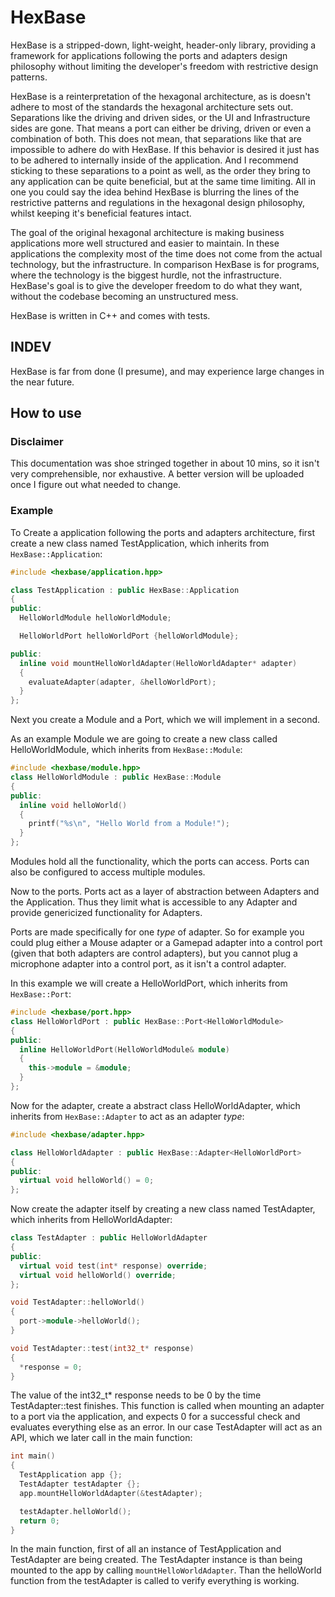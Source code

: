 # HexBase
HexBase is a stripped-down, light-weight, header-only library, providing a framework for applications following the ports and adapters design philosophy without limiting the developer's freedom with restrictive design patterns.

HexBase is a reinterpretation of the hexagonal architecture, as is doesn't adhere to most of the standards the hexagonal architecture sets out.
Separations like the driving and driven sides, or the UI and Infrastructure sides are gone.
That means a port can either be driving, driven or even a combination of both.
This does not mean, that separations like that are impossible to adhere do with HexBase.
If this behavior is desired it just has to be adhered to internally inside of the application.
And I recommend sticking to these separations to a point as well, as the order they bring to any application can be quite beneficial, but at the same time limiting.
All in one you could say the idea behind HexBase is blurring the lines of the restrictive patterns and regulations in the hexagonal design philosophy, whilst keeping it's beneficial features intact.

The goal of the original hexagonal architecture is making business applications more well structured and easier to maintain.
In these applications the complexity most of the time does not come from the actual technology, but the infrastructure.
In comparison HexBase is for programs, where the technology is the biggest hurdle, not the infrastructure.
HexBase's goal is to give the developer freedom to do what they want, without the codebase becoming an unstructured mess.

HexBase is written in C++ and comes with tests.

## INDEV
HexBase is far from done (I presume), and may experience large changes in the near future.

## How to use
### Disclaimer
This documentation was shoe stringed together in about 10 mins, so it isn't very comprehensible, nor exhaustive. A better version will be uploaded once I figure out what needed to change.
### Example
To Create a application following the ports and adapters architecture, first create a new class named TestApplication, which inherits from `HexBase::Application`:
```c++
#include <hexbase/application.hpp>

class TestApplication : public HexBase::Application
{
public:
  HelloWorldModule helloWorldModule;

  HelloWorldPort helloWorldPort {helloWorldModule};

public:
  inline void mountHelloWorldAdapter(HelloWorldAdapter* adapter)
  {
    evaluateAdapter(adapter, &helloWorldPort);
  }
};
```
Next you create a Module and a Port, which we will implement in a second.

As an example Module we are going to create a new class called HelloWorldModule, which inherits from `HexBase::Module`:
```c++
#include <hexbase/module.hpp>
class HelloWorldModule : public HexBase::Module
{
public:
  inline void helloWorld()
  {
    printf("%s\n", "Hello World from a Module!");
  }
};
```
Modules hold all the functionality, which the ports can access. Ports can also be configured to access multiple modules.

Now to the ports. Ports act as a layer of abstraction between Adapters and the Application.
Thus they limit what is accessible to any Adapter and provide genericized functionality for Adapters.

Ports are made specifically for one _type_ of adapter.
So for example you could plug either a Mouse adapter or a Gamepad adapter into a control port (given that both adapters are control adapters), but you cannot plug a microphone adapter into a control port, as it isn't a control adapter.

In this example we will create a HelloWorldPort, which inherits from `HexBase::Port`:
```c++
#include <hexbase/port.hpp>
class HelloWorldPort : public HexBase::Port<HelloWorldModule>
{
public:
  inline HelloWorldPort(HelloWorldModule& module)
  {
    this->module = &module;
  }
};
```

Now for the adapter, create a abstract class HelloWorldAdapter, which inherits from `HexBase::Adapter` to act as an adapter _type_:
```c++
#include <hexbase/adapter.hpp>

class HelloWorldAdapter : public HexBase::Adapter<HelloWorldPort>
{
public:
  virtual void helloWorld() = 0;
};
```

Now create the adapter itself by creating a new class named TestAdapter, which inherits from HelloWorldAdapter:
```c++
class TestAdapter : public HelloWorldAdapter
{
public:
  virtual void test(int* response) override;
  virtual void helloWorld() override;
};

void TestAdapter::helloWorld()
{
  port->module->helloWorld();
}

void TestAdapter::test(int32_t* response)
{
  *response = 0;
}
```
The value of the int32_t* response needs to be 0 by the time TestAdapter::test finishes.
This function is called when mounting an adapter to a port via the application, and expects 0 for a successful check and evaluates everything else as an error.
In our case TestAdapter will act as an API, which we later call in the main function:
```c++
int main()
{
  TestApplication app {};
  TestAdapter testAdapter {};
  app.mountHelloWorldAdapter(&testAdapter);

  testAdapter.helloWorld();
  return 0;
}
```
In the main function, first of all an instance of TestApplication and TestAdapter are being created.
The TestAdapter instance is than being mounted to the app by calling `mountHelloWorldAdapter`.
Than the helloWorld function from the testAdapter is called to verify everything is working.
